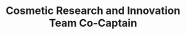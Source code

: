 ---
layout: member
name: Vinh Vu
title: Cosmetic Research and Innovation Team Co-Captain
img: /assets/images/members/Vinh Vu.jpg
status: alumni
year: 2022
email: vinhv.vu01@gmail.com
biography: >
  Vinh Vu is a third year student in the Biochemistry program at UBC. Having a deep interest in how chemical ingredients work with the skin, he wanted to help create an opportunity that would bring exposure about the cosmetic industry to students all around. As a member under UBC CRIT, he is interested in tackling problems with known chemical stability and transdermal delivery systems. Apart from the chemical side of cosmetic ingredients, Vinh is an avid skincare lover who just likes to indulge in some nice self-care time. While not studying, he can be found playing games or hiking downtown to some great restaurants. 
linkedin: 
---